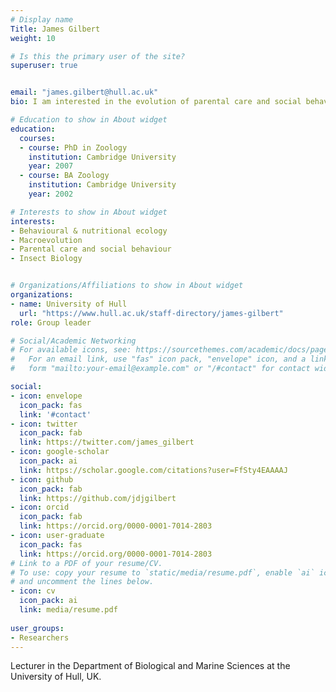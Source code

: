 ```yaml
---
# Display name
Title: James Gilbert
weight: 10

# Is this the primary user of the site?
superuser: true


email: "james.gilbert@hull.ac.uk"
bio: I am interested in the evolution of parental care and social behaviour – especially how these interactions shape, and are shaped by, nutritional environments and pressures of anthropogenic change.

# Education to show in About widget
education:
  courses:
  - course: PhD in Zoology
    institution: Cambridge University
    year: 2007
  - course: BA Zoology
    institution: Cambridge University
    year: 2002

# Interests to show in About widget
interests:
- Behavioural & nutritional ecology
- Macroevolution
- Parental care and social behaviour
- Insect Biology


# Organizations/Affiliations to show in About widget
organizations:
- name: University of Hull
  url: "https://www.hull.ac.uk/staff-directory/james-gilbert"
role: Group leader

# Social/Academic Networking
# For available icons, see: https://sourcethemes.com/academic/docs/page-builder/#icons
#   For an email link, use "fas" icon pack, "envelope" icon, and a link in the
#   form "mailto:your-email@example.com" or "/#contact" for contact widget.

social:
- icon: envelope
  icon_pack: fas
  link: '#contact'
- icon: twitter
  icon_pack: fab
  link: https://twitter.com/james_gilbert
- icon: google-scholar
  icon_pack: ai
  link: https://scholar.google.com/citations?user=FfSty4EAAAAJ
- icon: github
  icon_pack: fab
  link: https://github.com/jdjgilbert
- icon: orcid
  icon_pack: fab
  link: https://orcid.org/0000-0001-7014-2803
- icon: user-graduate
  icon_pack: fas
  link: https://orcid.org/0000-0001-7014-2803
# Link to a PDF of your resume/CV.
# To use: copy your resume to `static/media/resume.pdf`, enable `ai` icons in `params.toml`, 
# and uncomment the lines below.
- icon: cv
  icon_pack: ai
  link: media/resume.pdf
 
user_groups:
- Researchers
---
```


Lecturer in the Department of Biological and Marine Sciences at the University of Hull, UK.

